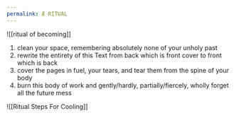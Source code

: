 ```yaml
---
permalink: Æ RITUAL
---
```


![[ritual of becoming]]
1. clean your space, remembering absolutely none of your unholy past 
2. rewrite the entirety of this Text from back which is front cover to front which is back
3. cover the pages in fuel, your tears, and tear them from the spine of your body
4. burn this body of work and gently/hardly, partially/fiercely, wholly forget all the future mess


![[Ritual Steps For Cooling]]